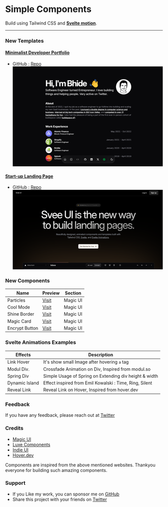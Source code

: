 # Simple Components

Build using Tailwind CSS and [**Svelte motion**](https://svelte-motion.gradientdescent.de).

---

### New Templates

#### [Minimalist Developer Portfolio](https://portfolio-sve.vercel.app)

- GitHub : [Repo](https://github.com/SikandarJODD/portfolio-template)
  ![Preview](/static/portfolio_svelte.png)

#### [Start-up Landing Page](https://startup-sve.vercel.app)

- GitHub : [Repo](https://github.com/SikandarJODD/startup-template)
  ![Preview](/static//startup_sve.png)

### New Components

| Name           | Preview                                                        | Section  |
| -------------- | -------------------------------------------------------------- | -------- |
| Particles      | [Visit](https://animation-svelte.vercel.app/magic/particles)  | Magic UI |
| Cool Mode      | [Visit](https://animation-svelte.vercel.app/magic/cool-mode)  | Magic UI |
| Shine Border   | [Visit](https://animation-svelte.vercel.app/magic/shine-border)  | Magic UI |
| Magic Card     | [Visit](https://animation-svelte.vercel.app/magic/magic-card)  | Magic UI |
| Encrypt Button | [Visit](https://animation-svelte.vercel.app/magic/examples/11)  | Magic UI |

### Svelte Animations Examples

| Effects        | Description                                             |
| -------------- | ------------------------------------------------------- |
| Link Hover     | It's show small Image after hovering `a` tag            |
| Modul Div.     | Crossfade Animation on Div, Inspired from modul.so      |
| Spring Div     | Simple Usage of Spring on Extending div height & width  |
| Dynamic Island | Effect inspired from Emil Kowalski : Time, Ring, Silent |
| Reveal Link    | Reveal Link on Hover, Inspired from hover.dev           |


### Feedback

If you have any feedback, please reach out at [Twitter](https://twitter.com/Sikandar_Bhide)

### Credits

- [Magic UI](https://www.magicui.design/)
- [Luxe Components](https://www.luxeui.com)
- [Indie UI](https://ui.indie-starter.dev)
- [Hover.dev](https://hover.dev)

Components are inspired from the above mentioned websites.
Thankyou everyone for building such amazing components.

### Support

- If you Like my work, you can sponsor me on [GitHub](https://github.com/sponsors/SikandarJODD)
- Share this project with your friends on [Twitter](https://twitter.com/intent/tweet?url=https://animation-svelte.vercel.app%0A&text=Svelte%20Animation%20Components%20Built%20using%20Svelte%20Motion%20and%20Tailwind%20CSS%0A&via=Sikandar_Bhide&hashtags=sveltejs,tailwindcss,webdev,frontend)
